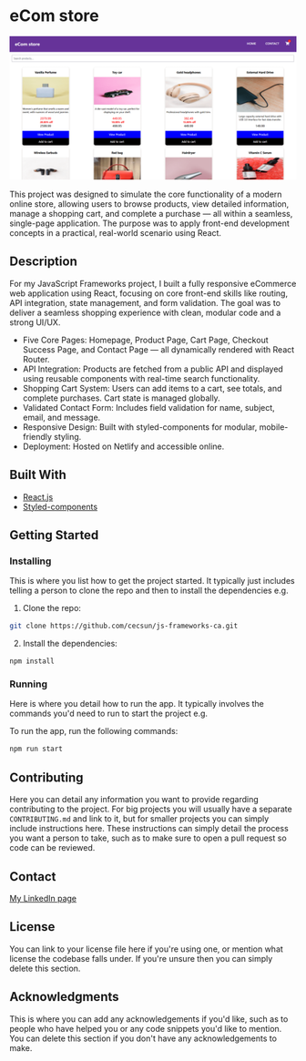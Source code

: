 # eCom store

![image](/public/ecom-store.png)

This project was designed to simulate the core functionality of a modern online store, allowing users to browse products, view detailed information, manage a shopping cart, and complete a purchase — all within a seamless, single-page application. The purpose was to apply front-end development concepts in a practical, real-world scenario using React.

## Description

For my JavaScript Frameworks project, I built a fully responsive eCommerce web application using React, focusing on core front-end skills like routing, API integration, state management, and form validation. The goal was to deliver a seamless shopping experience with clean, modular code and a strong UI/UX.

- Five Core Pages: Homepage, Product Page, Cart Page, Checkout Success Page, and Contact Page — all dynamically rendered with React Router.
- API Integration: Products are fetched from a public API and displayed using reusable components with real-time search functionality.
- Shopping Cart System: Users can add items to a cart, see totals, and complete purchases. Cart state is managed globally.
- Validated Contact Form: Includes field validation for name, subject, email, and message.
- Responsive Design: Built with styled-components for modular, mobile-friendly styling.
- Deployment: Hosted on Netlify and accessible online.

## Built With

- [React.js](https://reactjs.org/)
- [Styled-components](https://styled-components.com/)

## Getting Started

### Installing

This is where you list how to get the project started. It typically just includes telling a person to clone the repo and then to install the dependencies e.g.

1. Clone the repo:

```bash
git clone https://github.com/cecsun/js-frameworks-ca.git
```

2. Install the dependencies:

```
npm install
```

### Running

Here is where you detail how to run the app. It typically involves the commands you'd need to run to start the project e.g.

To run the app, run the following commands:

```bash
npm run start
```

## Contributing

Here you can detail any information you want to provide regarding contributing to the project. For big projects you will usually have a separate `CONTRIBUTING.md` and link to it, but for smaller projects you can simply include instructions here. These instructions can simply detail the process you want a person to take, such as to make sure to open a pull request so code can be reviewed.

## Contact

[My LinkedIn page](www.linkedin.com/in/cecilie-sunde)

## License

You can link to your license file here if you're using one, or mention what license the codebase falls under. If you're unsure then you can simply delete this section.

## Acknowledgments

This is where you can add any acknowledgements if you'd like, such as to people who have helped you or any code snippets you'd like to mention. You can delete this section if you don't have any acknowledgements to make.